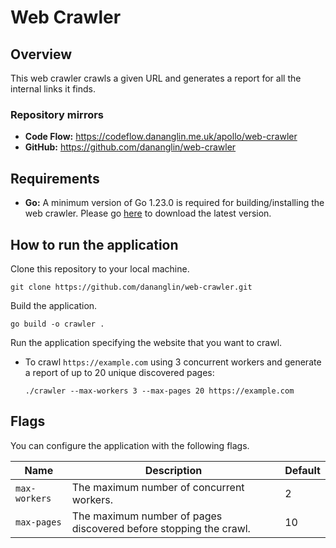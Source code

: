 # Web Crawler

## Overview

This web crawler crawls a given URL and generates a report for all the internal links it finds.

### Repository mirrors

- **Code Flow:** https://codeflow.dananglin.me.uk/apollo/web-crawler
- **GitHub:** https://github.com/dananglin/web-crawler

## Requirements

- **Go:** A minimum version of Go 1.23.0 is required for building/installing the web crawler. Please go [here](https://go.dev/dl/) to download the latest version.

## How to run the application

Clone this repository to your local machine.
```
git clone https://github.com/dananglin/web-crawler.git
```

Build the application.
```
go build -o crawler .
```

Run the application specifying the website that you want to crawl.

- To crawl `https://example.com` using 3 concurrent workers and generate a report of up to 20 unique discovered pages:
   ```
   ./crawler --max-workers 3 --max-pages 20 https://example.com
   ```

## Flags

You can configure the application with the following flags.

| Name | Description | Default |
|------|-------------|---------|
| `max-workers` | The maximum number of concurrent workers. | 2 |
| `max-pages` | The maximum number of pages discovered before stopping the crawl. | 10 |
